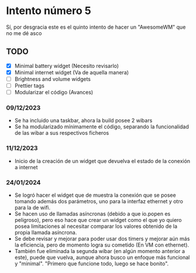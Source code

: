 # Intento número 5
Sí, por desgracia este es el quinto intento de hacer un "AwesomeWM" que no me dé asco

## TODO
+ [X] Minimal battery widget (Necesito revisarlo)
+ [X] Minimal internet widget (Va de aquella manera)
+ [ ] Brightness and volume widgets
+ [ ] Prettier tags
+ [ ] Modularizar el código (Avances)

### 09/12/2023
+ Se ha incluido una taskbar, ahora la build posee 2 wibars
+ Se ha modularizado mínimamente el código, separando la funcionalidad de las wibar a sus respectivos ficheros

### 11/12/2023
+ Inicio de la creación de un widget que devuelva el estado de la conexión a internet

### 24/01/2024
+ Se logró hacer el widget que de muestra la conexión que se posee tomando además dos parámetros, uno para la interfaz ethernet y otro para la de wifi.
+ Se hacen uso de llamadas asíncronas (debido a que io.popen es peligroso), pero eso hace que crear un widget como el que yo quiero posea limitaciones al necesitar comparar los valores obtenido de la propia llamada asíncrona.
+ Se debe revisar y mejorar para poder usar dos timers y mejorar aún más la eficiencia, pero de momento logra su cometido (En VM con ethernet).
+ También fue eliminada la segunda wibar (en algún momento anterior a este), puede que vuelva, aunque ahora busco un enfoque más funcional y "minimal". "Primero que funcione todo, luego se hace bonito".
